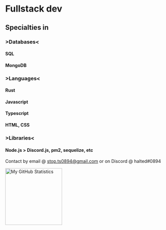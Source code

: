 # Fullstack dev
## Specialties in
### >Databases<
#### SQL
#### MongoDB
### >Languages<
#### Rust
#### Javascript
#### Typescript
#### HTML, CSS
### >Libraries<
#### Node.js > Discord.js, pm2, sequelize, etc

Contact by email @ stop.ts0894@gmail.com
or on Discord @ halted#0894

  <img height="180em" src="https://github-readme-stats-eight-theta.vercel.app/api?username=Joy6000&show_icons=true&include_all_commits=true&count_private=true&theme=dark" alt="My GitHub Statistics">
  
<!---
Joy6000/Joy6000 is a ✨ special ✨ repository because its `README.md` (this file) appears on your GitHub profile.
You can click the Preview link to take a look at your changes.
--->
